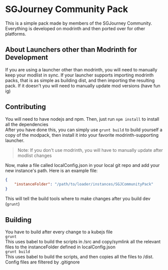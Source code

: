 # SGJourney Community Pack
This is a simple pack made by members of the SGJourney Community.
Everything is developed on modrinth and then ported over for other platforms.

## About Launchers other than Modrinth for Development
If you are using a launcher other than modrinth, you will need to manually keep your modlist in sync.
If your launcher supports importing modrinth packs, that is as simple as building dist, and then importing the resulting pack.
If it doesn't you will need to manually update mod versions (have fun ig)

## Contributing
You will need to have nodejs and npm.
Then, just run `npm install` to install all the dependencies<br>
After you have done this, you can simply use `grunt build` to build yourself a 
copy of the modpack, then install it into your favorite modrinth-supporting launcher.<br>
> Note: If you don't use modrinth, you will have to manually update after modlist changes

Now, make a file called localConfig.json in your local git repo and add your new instance's path. Here is an example file:
```json
{
    "instanceFolder": "/path/to/loader/instances/SGJCommunityPack"
}
```
This will tell the build tools where to make changes after you build dev (`grunt`)
## Building
You have to build after every change to a kubejs file<br>
`grunt` <br>
This uses babel to build the scripts in /src and copy/symlink all the relevant files
to the instanceFolder defined in localConfig.json<br>
`grunt build` <br>
This uses babel to build the scripts, and then copies all the files to /dist.
Config files are filtered by .gitignore
